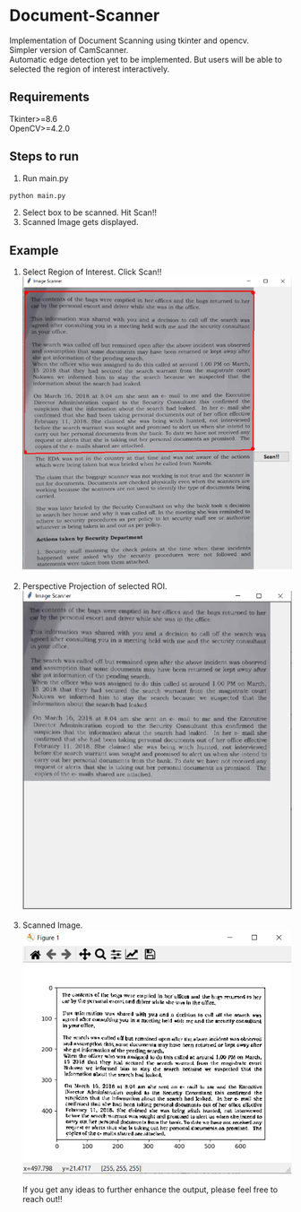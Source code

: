 # Document-Scanner
Implementation of Document Scanning using tkinter and opencv. <br>
Simpler version of CamScanner. <br>
Automatic edge detection yet to be implemented. But users will be able to selected the region of interest interactively. <br>

## Requirements
Tkinter>=8.6 <br>
OpenCV>=4.2.0 <br>


## Steps to run
1. Run main.py <br>
```.bash
python main.py
```
2. Select box to be scanned. Hit Scan!! <br>
3. Scanned Image gets displayed.

## Example 
1. Select Region of Interest. Click Scan!! <br>
![](set-box.png) <br><br>
2. Perspective Projection of selected ROI. <br>
![](perspective-transform.png) <br><br>
3. Scanned Image. <br>
![](scanned-box.png) <br><br>
If you get any ideas to further enhance the output, please feel free to reach out!!<br>
